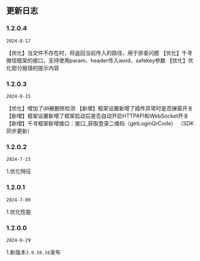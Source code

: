 ## 更新日志

### 1.2.0.4

`2024-8-17`

【优化】当文件不存在时，将返回当前传入的路径，用于排查问题
【优化】千寻微信框架的接口，支持使用param、header传入wxid、safekey参数
【优化】优化部分报错的提示内容

### 1.2.0.3

`2024-8-15`

【优化】增加了dll被删除检测
【新增】框架设置新增了插件异常时是否弹窗开关
【新增】框架设置新增了框架启动后是否自动开启HTTPAPI和WebSocket开关
【新增】千寻框架新增接口：接口_获取登录二维码（getLoginQrCode） （SDK同步更新）

### 1.2.0.2

`2024-7-23`

1.优化特征


### 1.2.0.1

`2024-7-09`

1.优化性能


### 1.2.0.0

`2024-6-29`

1.新版本`3.9.10.16`发布
